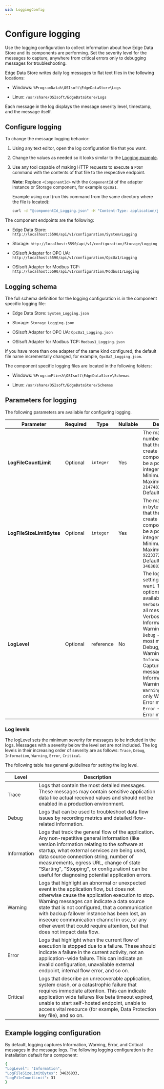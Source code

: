 ```yaml
---
uid: LoggingConfig
---
```


# Configure logging

Use the logging configuration to collect information about how Edge Data Store and its components are performing. Set the severity level for the messages to capture, anywhere from critical errors only to debugging messages for troubleshooting.

Edge Data Store writes daily log messages to flat text files in the following locations:

  - Windows: `%ProgramData%\OSIsoft\EdgeDataStore\Logs`

  - Linux: `/usr/share/OSIsoft/EdgeDataStore/Logs`

Each message in the log displays the message severity level, timestamp, and the message itself. 

## Configure logging

To change the message logging behavior:

1. Using any text editor, open the log configuration file that you want.

1. Change the values as needed so it looks similar to the [Logging example](#logging-example).

1. Use any tool capable of making HTTP requests to execute a `POST` command with the contents of that file to the respective endpoint.

    **Note:**  Replace `<ComponentId>` with the `ComponentId` of the adapter instance or Storage component, for example `OpcUa1`.

      Example using curl (run this command from the same directory where the file is located):

      ```bash
      curl -d "@componentId_Logging.json" -H "Content-Type: application/json" -X PUT http://localhost:5590/api/v1/configuration/<ComponentId>/Logging
      ```

The component endpoints are the following:

  - Edge Data Store: `http://localhost:5590/api/v1/configuration/System/Logging`

  - Storage: `http://localhost:5590/api/v1/configuration/Storage/Logging`

  - OSIsoft Adapter for OPC UA: `http://localhost:5590/api/v1/configuration/OpcUa1/Logging`

  - OSIsoft Adapter for Modbus TCP: `http://localhost:5590/api/v1/configuration/Modbus1/Logging`

## Logging schema

The full schema definition for the logging configuration is in the component specific logging file:

  - Edge Data Store: `System_Logging.json`

  - Storage: `Storage_Logging.json`

  - OSIsoft Adapter for OPC UA: `OpcUa1_Logging.json`

  - OSIsoft Adapter for Modbus TCP: `Modbus1_Logging.json`
  
If you have more than one adapter of the same kind configured, the default file name incrementally changed, for example, `OpcUa2_Logging.json`.

The component specific logging files are located in the following folders:

  - Windows: `%ProgramFlies%\OSIsoft\EdgeDataStore\Schemas`

  - Linux: `/usr/share/OSIsoft/EdgeDataStore/Schemas`

## Parameters for logging

The following parameters are available for configuring logging.

| Parameter                   | Required | Type      | Nullable | Description |
| --------------------------- | ---------| --------  | -------- | ----------- |
| **LogFileCountLimit**       | Optional | `integer` | Yes      |  The maximum number of log files that the service will create for the component. It must be a positive integer.  <br> Minimum value: `1` <br> Maximum value: `2147483647` <br> Default value: `31`     |
| **LogFileSizeLimitBytes**   | Optional | `integer` | Yes      | The maximum size in bytes of log files that the service will create for the component. It must be a positive integer.     <br> Minimum value: `1000` <br> Maximum value: `9223372036854775807`  <br> Default value: `34636833`   |
| **LogLevel**                | Optional | reference | No       | The log level settings that you want. The following options are available: <br> `Verbose` - Captures all messages: Verbose, Debug, Information, Warning and Error <br> `Debug` - Captures most messages: Debug, Information, Warning and Error <br> `Information` - Captures most messages: Information, Warning and Error <br> `Warning` - Captures only Warning and Error messages <br> `Error` - Captures Error messages only |

### Log levels

The logLevel sets the minimum severity for messages to be included in the logs. Messages with a severity below the level set are not included. The log levels in their increasing order of severity are as follows: `Trace`, `Debug`, `Information`, `Warning`, `Error`, `Critical`.

The following table has general guidelines for setting the log level.

| **Level**                | **Description**|
|--------------------------|-----------|
| Trace         | Logs that contain the most detailed messages. These messages may contain sensitive application data like actual received values and should not be enabled in a production environment. |
| Debug | Logs that can be used to troubleshoot data flow issues by recording metrics and detailed flow-related information. |
| Information | Logs that track the general flow of the application. Any non-repetitive general information (like version information relating to the software at startup, what external services are being used, data source connection string, number of measurements, egress URL, change of state "Starting", "Stopping", or configuration) can be useful for diagnosing potential application errors.  |
| Warning | Logs that highlight an abnormal or unexpected event in the application flow, but does not otherwise cause the application execution to stop. Warning messages can indicate a data source state that is not configured, that a communication with backup failover instance has been lost, an insecure communication channel in use, or any other event that could require attention, but that does not impact data flow. |
| Error | Logs that highlight when the current flow of execution is stopped due to a failure. These should indicate a failure in the current activity, not an application-wide failure. This can indicate an invalid configuration, unavailable external endpoint, internal flow error, and so on.|
| Critical | Logs that describe an unrecoverable application, system crash, or a catastrophic failure that requires immediate attention. This can indicate application wide failures like beta timeout expired, unable to start self-hosted endpoint, unable to access vital resource (for example, Data Protection key file), and so on. |

## Example logging configuration

By default, logging captures Information, Warning, Error, and Critical messages in the message logs. The following logging configuration is the installation default for a component:

```bash
{
"LogLevel": "Information",
"LogFileSizeLimitBytes": 34636833,
"LogFileCountLimit": 31
}
```

